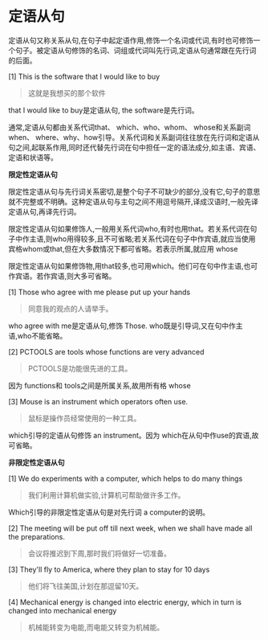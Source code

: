 # 定语从句

定语从句又称关系从句,在句子中起定语作用,修饰一个名词或代词,有时也可修饰一个句子。被定语从句修饰的名词、词组或代词叫先行词,定语从句通常跟在先行词的后面。

[1] This is the software that I would like to buy

> 这就是我想买的那个软件

that I would like to buy是定语从句, the software是先行词。

通常,定语从句都由关系代词that、 which、who、whom、 whose和关系副词when、 where、why、how引导。关系代词和关系副词往往放在先行词和定语从句之间,起联系作用,同时还代替先行词在句中担任一定的语法成分,如主语、宾语、定语和状语等。

**限定性定语从句**

限定性定语从句与先行词关系密切,是整个句子不可缺少的部分,没有它,句子的意思就不完整或不明确。这种定语从句与主句之间不用逗号隔开,译成汉语时,一般先译定语从句,再译先行词。

限定性定语从句如果修饰人,一般用关系代词who,有时也用that。若关系代词在句子中作主语,则who用得较多,且不可省略;若关系代词在句子中作宾语,就应当使用宾格whom或that,但在大多数情况下都可省略。若表示所属,就应用 whose

限定性定语从句如果修饰物,用that较多,也可用which。他们可在句中作主语,也可作宾语。若作宾语,则大多可省略。

[1] Those who agree with me please put up your hands

> 同意我的观点的人请举手。

who agree with me是定语从句,修饰 Those. who既是引导词,又在句中作主语,who不能省略。

[2] PCTOOLS are tools whose functions are very advanced

> PCTOOLS是功能很先进的工具。

因为 functions和 tools之间是所属关系,故用所有格 whose

[3] Mouse is an instrument which operators often use.

> 鼠标是操作员经常使用的一种工具。

which引导的定语从句修饰 an instrument。因为 which在从句中作use的宾语,故可省略。

 

**非限定性定语从句**

[1] We do experiments with a computer, which helps to do many things

> 我们利用计算机做实验,计算机可帮助做许多工作。

Which引导的非限定性定语从句是对先行词 a computer的说明。

[2] The meeting will be put off till next week, when we shall have made all the preparations.

> 会议将推迟到下周,那时我们将做好一切准备。

[3] They'll fly to America, where they plan to stay for 10 days

> 他们将飞往美国,计划在那逗留10天。

[4] Mechanical energy is changed into electric energy, which in turn is changed into mechanical energy

> 机械能转变为电能,而电能又转变为机械能。